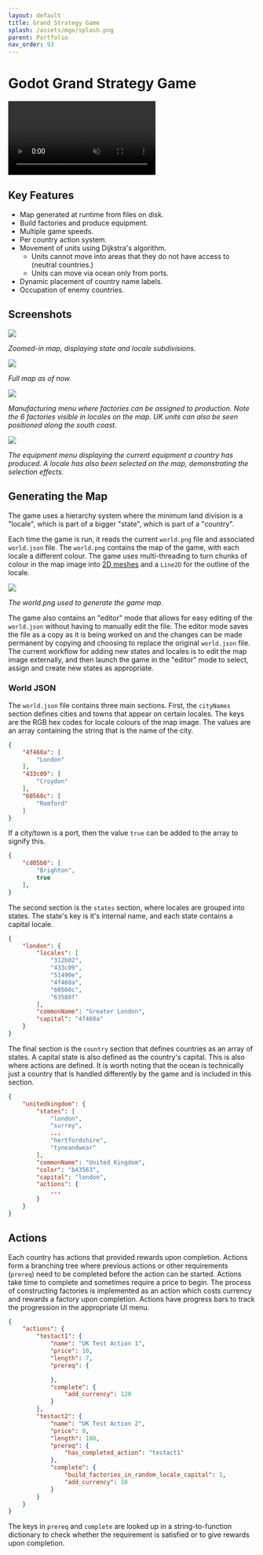 ```yaml
---
layout: default
title: Grand Strategy Game
splash: /assets/mgo/splash.png
parent: Portfolio
nav_order: 93
---
```


# Godot Grand Strategy Game

<video controls autoplay muted loop>
	<source src="/assets/mgo/demo.mp4" type="video/mp4">
</video>

## Key Features

- Map generated at runtime from files on disk.
- Build factories and produce equipment.
- Multiple game speeds.
- Per country action system.
- Movement of units using Dijkstra's algorithm.
  - Units cannot move into areas that they do not have access to (neutral countries.)
  - Units can move via ocean only from ports.
- Dynamic placement of country name labels.
- Occupation of enemy countries.

## Screenshots

![](/assets/mgo/map.png)

*Zoomed-in map, displaying state and locale subdivisions.*

![](/assets/mgo/europe.png)

*Full map as of now.*

![](/assets/mgo/factories.png)

*Manufacturing menu where factories can be assigned to production. Note the 6 factories visible in locales on the map. UK units can also be seen positioned along the south coast.*

![](/assets/mgo/equipment.png)

*The equipment menu displaying the current equipment a country has produced. A locale has also been selected on the map, demonstrating the selection effects.*

## Generating the Map

The game uses a hierarchy system where the minimum land division is a "locale", which is part of a bigger "state", which is part of a "country".

Each time the game is run, it reads the current `world.png` file and associated `world.json` file. The `world.png` contains the map of the game, with each locale a different colour. The game uses multi-threading to turn chunks of colour in the map image into [2D meshes](https://docs.godotengine.org/en/stable/tutorials/2d/2d_meshes.html) and a `Line2D` for the outline of the locale.

![](/assets/mgo/world.png)

*The world.png used to generate the game map.*

The game also contains an "editor" mode that allows for easy editing of the `world.json` without having to manually edit the file. The editor mode saves the file as a copy as it is being worked on and the changes can be made permanent by copying and choosing to replace the original `world.json` file.
The current workflow for adding new states and locales is to edit the map image externally, and then launch the game in the "editor" mode to select, assign and create new states as appropriate.

### World JSON

The `world.json` file contains three main sections. First, the `cityNames` section defines cities and towns that appear on certain locales. The keys are the RGB hex codes for locale colours of the map image. The values are an array containing the string that is the name of the city.

```json
{
	"4f460a": [
		"London"
	],
	"433c09": [
		"Croydon"
	],
	"60560c": [
		"Romford"
	]
}
```

If a city/town is a port, then the value `true` can be added to the array to signify this.

```json
{
	"cd05b0": [
		"Brighton",
		true
	],
}
```

The second section is the `states` section, where locales are grouped into states. The state's key is it's internal name, and each state contains a capital locale.

```json
{
	"london": {
		"locales": [
			"312b02",
			"433c09",
			"51490e",
			"4f460a",
			"60560c",
			"63580f"
		],
		"commonName": "Greater London",
		"capital": "4f460a"
	}
}
```

The final section is the `country` section that defines countries as an array of states. A capital state is also defined as the country's capital. This is also where actions are defined.
It is worth noting that the ocean is technically just a country that is handled differently by the game and is included in this section.

```json
{
	"unitedkingdom": {
		"states": [
			"london",
			"surrey",
			...
			"hertfordshire",
			"tyneandwear"
		],
		"commonName": "United Kingdom",
		"color": "b43563",
		"capital": "london",
		"actions": {
			...
		}
	}
}
```

## Actions

Each country has actions that provided rewards upon completion.
Actions form a branching tree where previous actions or other requirements (`prereq`) need to be completed before the action can be started. Actions take time to complete and sometimes require a price to begin. The process of constructing factories is implemented as an action which costs currency and rewards a factory upon completion. Actions have progress bars to track the progression in the appropriate UI menu.

```json
{
	"actions": {
		"testact1": {
			"name": "UK Test Action 1",
			"price": 10,
			"length": 7,
			"prereq": {

			},
			"complete": {
				"add_currency": 120
			}
		},
		"testact2": {
			"name": "UK Test Action 2",
			"price": 0,
			"length": 100,
			"prereq": {
				"has_completed_action": "testact1"
			},
			"complete": {
				"build_factories_in_random_locale_capital": 1,
				"add_currency": 10
			}
		}
	}
}
```

The keys in `prereq` and `complete` are looked up in a string-to-function dictionary to check whether the requirement is satisfied or to give rewards upon completion.
